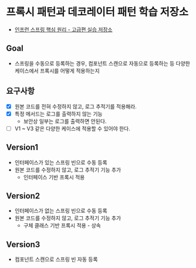 # 프록시 패턴과 데코레이터 패턴 학습 저장소
- [인프런 스프링 핵심 원리 - 고급편 실습 저장소](https://www.inflearn.com/course/%EC%8A%A4%ED%94%84%EB%A7%81-%ED%95%B5%EC%8B%AC-%EC%9B%90%EB%A6%AC-%EA%B3%A0%EA%B8%89%ED%8E%B8)

## Goal
- 스프링을 수동으로 등록하는 경우, 컴포넌트 스캔으로 자동으로 등록하는 등 다양한 케이스에서 프록시를 어떻게 적용하는지

## 요구사항
- [x] 원본 코드를 전혀 수정하지 않고, 로그 추적기를 적용해라.
- [x] 특정 메서드는 로그를 출력하지 않는 기능
  - 보안상 일부는 로그를 출력하면 안된다.
- [ ] V1 ~ V3 같은 다양한 케이스에 적용할 수 있어야 한다.

## Version1
- 인터페이스가 있는 스프링 빈으로 수동 등록
- 원본 코드를 수정하지 않고, 로그 추적기 기능 추가
  - 인터페이스 기반 프록시 적용
## Version2
- 인터페이스가 없는 스프링 빈으로 수동 등록
- 원본 코드를 수정하지 않고, 로그 추적기 기능 추가
  - 구체 클래스 기반 프록시 적용 - 상속
## Version3
- 컴포넌트 스캔으로 스프링 빈 자동 등록
